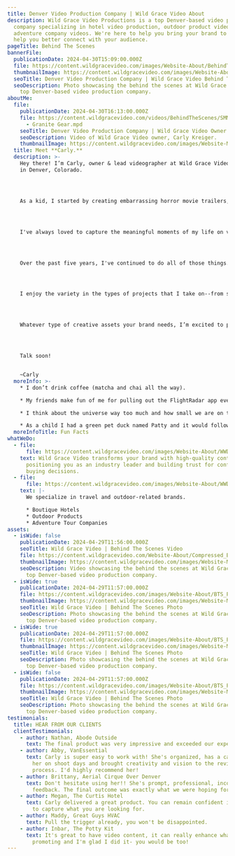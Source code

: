 ```yaml
---
title: Denver Video Production Company | Wild Grace Video About
description: Wild Grace Video Productions is a top Denver-based video production
  company specializing in hotel video production, outdoor product videos and
  adventure company videos. We're here to help you bring your brand to life and
  help you better connect with your audience.
pageTitle: Behind The Scenes
bannerFile:
  publicationDate: 2024-04-30T15:09:00.000Z
  file: https://content.wildgracevideo.com/images/Website-About/BehindTheScenesBanner.jpg
  thumbnailImage: https://content.wildgracevideo.com/images/Website-About/BehindTheScenesBanner.jpg
  seoTitle: Denver Video Production Company | Wild Grace Video Behind The Scenes Photo
  seoDescription: Photo showcasing the behind the scenes at Wild Grace Video, a
    top Denver-based video production company.
aboutMe:
  file:
    publicationDate: 2024-04-30T16:13:00.000Z
    file: https://content.wildgracevideo.com/videos/BehindTheScenes/SMM+-+Granite+Gear/SMM
      - Granite Gear.mpd
    seoTitle: Denver Video Production Company | Wild Grace Video Owner
    seoDescription: Video of Wild Grace Video owner, Carly Kreiger.
    thumbnailImage: https://content.wildgracevideo.com/images/Website-Main/logo1.webp
  title: Meet **Carly.**
  description: >-
    Hey there! I’m Carly, owner & lead videographer at Wild Grace Video  based
    in Denver, Colorado.




    As a kid, I started by creating embarrassing horror movie trailers, which sparked my passion for video creation. Now, I thrive on crafting beautiful cinematic visuals and authentic stories for travel and adventure brands.




    I've always loved to capture the meaningful moments of my life on video. I've compiled adventures from my time abroad New Zealand, memories from my college years at University of Vermont, and captured staff moments at a Wyoming dude ranch during my summer job.




    Over the past five years, I've continued to do all of those things...just at a little bit more of a professional level. I’ve had the privilege of creating content for a diverse range of brands. 




    I enjoy the variety in the types of projects that I take on--from solo work to collaborative productions that create lasting impressions.




    Whatever type of creative assets your brand needs, I’m excited to produce the type of content that will help boost growth and leave an impact on your audience.




    Talk soon!


    ~Carly
  moreInfo: >-
    * I don’t drink coffee (matcha and chai all the way).

    * My friends make fun of me for pulling out the FlightRadar app every time I see an airplane so I can track where it’s going. 

    * I think about the universe way too much and how small we are on this little rock.

    * As a child I had a green pet duck named Patty and it would follow me around the yard.
  moreInfoTitle: Fun Facts
whatWeDo:
  - file:
      file: https://content.wildgracevideo.com/images/Website-About/WWD_1.webp
    text: Wild Grace Video transforms your brand with high-quality content,
      positioning you as an industry leader and building trust for confident
      buying decisions.
  - file:
      file: https://content.wildgracevideo.com/images/Website-About/WWD_3.webp
    text: |-
      We specialize in travel and outdoor-related brands.

      * Boutique Hotels
      * Outdoor Products 
      * Adventure Tour Companies
assets:
  - isWide: false
    publicationDate: 2024-04-29T11:56:00.000Z
    seoTitle: Wild Grace Video | Behind The Scenes Video
    file: https://content.wildgracevideo.com/Website-About/Compressed_BTS_Video.mp4
    thumbnailImage: https://content.wildgracevideo.com/images/Website-Main/logo1.webp
    seoDescription: Video showcasing the behind the scenes at Wild Grace Video, a
      top Denver-based video production company.
  - isWide: true
    publicationDate: 2024-04-29T11:57:00.000Z
    file: https://content.wildgracevideo.com/images/Website-About/BTS_Photo1.webp
    thumbnailImage: https://content.wildgracevideo.com/images/Website-Main/logo1.webp
    seoTitle: Wild Grace Video | Behind The Scenes Photo
    seoDescription: Photo showcasing the behind the scenes at Wild Grace Video, a
      top Denver-based video production company.
  - isWide: true
    publicationDate: 2024-04-29T11:57:00.000Z
    file: https://content.wildgracevideo.com/images/Website-About/BTS_Photo3.webp
    thumbnailImage: https://content.wildgracevideo.com/images/Website-Main/logo1.webp
    seoTitle: Wild Grace Video | Behind The Scenes Photo
    seoDescription: Photo showcasing the behind the scenes at Wild Grace Video, a
      top Denver-based video production company.
  - isWide: false
    publicationDate: 2024-04-29T11:57:00.000Z
    file: https://content.wildgracevideo.com/images/Website-About/BTS_Photo2.webp
    thumbnailImage: https://content.wildgracevideo.com/images/Website-Main/logo1.webp
    seoTitle: Wild Grace Video | Behind The Scenes Photo
    seoDescription: Photo showcasing the behind the scenes at Wild Grace Video, a
      top Denver-based video production company.
testimonials:
  title: HEAR FROM OUR CLIENTS
  clientTestimonials:
    - author: Nathan, Abode Outside
      text: The final product was very impressive and exceeded our expectations
    - author: Abby, VanEssential
      text: Carly is super easy to work with! She's organized, has a calm energy about
        her on shoot days and brought creativity and vision to the revision
        process. I'd highly recommend her!
    - author: Brittany, Aerial Cirque Over Denver
      text: Don't hesitate using her!! She's prompt, professional, incorporates
        feedback. The final outcome was exactly what we were hoping for.
    - author: Megan, The Curtis Hotel
      text: Carly delivered a great product. You can remain confident in her abilities
        to capture what you are looking for.
    - author: Maddy, Great Guys HVAC
      text: Pull the trigger already, you won't be disappointed.
    - author: Inbar, The Potty Kit
      text: It's great to have video content, it can really enhance what you are
        promoting and I'm glad I did it- you would be too!
---
```

